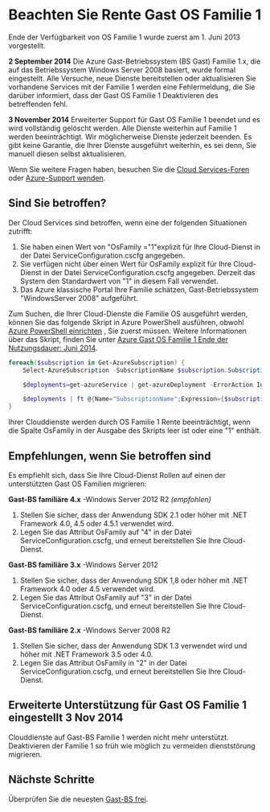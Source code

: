 <properties
   pageTitle="Beachten Sie Gast-BS Familie 1 Rente | Microsoft Azure"
   description="Stellt Informationen zu den Azure Gast OS Familie 1 Rente bei Vorkommnissen und um festzustellen, ob Sie betroffen sind"
   services="cloud-services"
   documentationCenter="na"
   authors="raiye"
   manager="timlt"
   editor=""/>

<tags
   ms.service="cloud-services"
   ms.devlang="na"
   ms.topic="article"
   ms.tgt_pltfrm="na"
   ms.workload="tbd"
   ms.date="10/24/2016"
   ms.author="raiye"/>



# <a name="guest-os-family-1-retirement-notice"></a>Beachten Sie Rente Gast OS Familie 1

Ende der Verfügbarkeit von OS Familie 1 wurde zuerst am 1. Juni 2013 vorgestellt.

**2 September 2014** Die Azure Gast-Betriebssystem (BS Gast) Familie 1.x, die auf das Betriebssystem Windows Server 2008 basiert, wurde formal eingestellt. Alle Versuche, neue Dienste bereitstellen oder aktualisieren Sie vorhandene Services mit der Familie 1 werden eine Fehlermeldung, die Sie darüber informiert, dass der Gast OS Familie 1 Deaktivieren des betreffenden fehl.

**3 November 2014** Erweiterter Support für Gast OS Familie 1 beendet und es wird vollständig gelöscht werden. Alle Dienste weiterhin auf Familie 1 werden beeinträchtigt. Wir möglicherweise Dienste jederzeit beenden. Es gibt keine Garantie, die Ihrer Dienste ausgeführt weiterhin, es sei denn, Sie manuell diesen selbst aktualisieren.

Wenn Sie weitere Fragen haben, besuchen Sie die [Cloud Services-Foren](http://social.msdn.microsoft.com/Forums/home?forum=windowsazuredevelopment&filter=alltypes&sort=lastpostdesc) oder [Azure-Support wenden](https://azure.microsoft.com/support/options/).




## <a name="are-you-affected"></a>Sind Sie betroffen?

Der Cloud Services sind betroffen, wenn eine der folgenden Situationen zutrifft:

1. Sie haben einen Wert von "OsFamily ="1"explizit für Ihre Cloud-Dienst in der Datei ServiceConfiguration.cscfg angegeben.
2. Sie verfügen nicht über einen Wert für OsFamily explizit für Ihre Cloud-Dienst in der Datei ServiceConfiguration.cscfg angegeben. Derzeit das System den Standardwert von "1" in diesem Fall verwendet.
3. Das Azure klassische Portal Ihre Familie schätzen, Gast-Betriebssystem "WindowsServer 2008" aufgeführt.

Zum Suchen, die Ihrer Cloud-Dienste die Familie OS ausgeführt werden, können Sie das folgende Skript in Azure PowerShell ausführen, obwohl [Azure PowerShell einrichten](../powershell-install-configure.md) , Sie zuerst müssen. Weitere Informationen über das Skript, finden Sie unter [Azure Gast OS Familie 1 Ende der Nutzungsdauer: Juni 2014](http://blogs.msdn.com/b/ryberry/archive/2014/04/02/azure-guest-os-family-1-end-of-life-june-2014.aspx). 

```Powershell
foreach($subscription in Get-AzureSubscription) {
    Select-AzureSubscription -SubscriptionName $subscription.SubscriptionName

    $deployments=get-azureService | get-azureDeployment -ErrorAction Ignore | where {$_.SdkVersion -NE ""}

    $deployments | ft @{Name="SubscriptionName";Expression={$subscription.SubscriptionName}}, ServiceName, SdkVersion, Slot, @{Name="osFamily";Expression={(select-xml -content $_.configuration -xpath "/ns:ServiceConfiguration/@osFamily" -namespace $namespace).node.value }}, osVersion, Status, URL
}
```

Ihrer Clouddienste werden durch OS Familie 1 Rente beeinträchtigt, wenn die Spalte OsFamily in der Ausgabe des Skripts leer ist oder eine "1" enthält.

## <a name="recommendations-if-you-are-affected"></a>Empfehlungen, wenn Sie betroffen sind

Es empfiehlt sich, dass Sie Ihre Cloud-Dienst Rollen auf einen der unterstützten Gast OS Familien migrieren:

**Gast-BS familiäre 4.x** -Windows Server 2012 R2 *(empfohlen)*

1. Stellen Sie sicher, dass der Anwendung SDK 2.1 oder höher mit .NET Framework 4.0, 4.5 oder 4.5.1 verwendet wird.
2. Legen Sie das Attribut OsFamily auf "4" in der Datei ServiceConfiguration.cscfg, und erneut bereitstellen Sie Ihre Cloud-Dienst.


**Gast-BS familiäre 3.x** -Windows Server 2012

1. Stellen Sie sicher, dass der Anwendung SDK 1,8 oder höher mit .NET Framework 4.0 oder 4.5 verwendet wird.
2. Legen Sie das Attribut OsFamily auf "3" in der Datei ServiceConfiguration.cscfg, und erneut bereitstellen Sie Ihre Cloud-Dienst.


**Gast-BS familiäre 2.x** -Windows Server 2008 R2

1. Stellen Sie sicher, dass der Anwendung SDK 1.3 verwendet wird und höher mit .NET Framework 3.5 oder 4.0.
2. Legen Sie das Attribut OsFamily in "2" in der Datei ServiceConfiguration.cscfg, und erneut bereitstellen Sie Ihre Cloud-Dienst.


## <a name="extended-support-for-guest-os-family-1-ended-nov-3-2014"></a>Erweiterte Unterstützung für Gast OS Familie 1 eingestellt 3 Nov 2014
Clouddienste auf Gast-BS Familie 1 werden nicht mehr unterstützt. Deaktivieren der Familie 1 so früh wie möglich zu vermeiden dienststörung migrieren.  

## <a name="next-steps"></a>Nächste Schritte
Überprüfen Sie die neuesten [Gast-BS frei](cloud-services-guestos-update-matrix.md).
